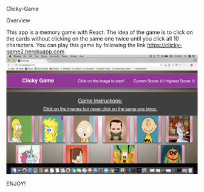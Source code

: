 Clicky-Game

Overview

This app is a memory game with React. The idea of the game is to click on the cards without clicking on the same one twice until you click all 10 characters. You can play this game by following the link https://clicky-game2.herokuapp.com
<br>
![Alt text](/clickygame/src/game.png?raw=true "game")

ENJOY!

